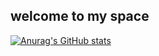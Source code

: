 ## welcome to my space
[![Anurag's GitHub stats](https://github-readme-stats.vercel.app/api?&theme=pruccianusername=seonoolee)](https://github.com/seonoolee/github-readme-stats)
